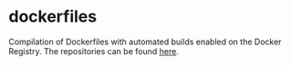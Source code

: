 dockerfiles
===========

Compilation of Dockerfiles with automated builds enabled on the Docker Registry. The repositories can be found [here](https://registry.hub.docker.com/repos/kaixhin/).
